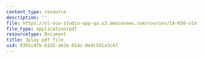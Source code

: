 ```yaml
---
content_type: resource
description: ''
file: https://ol-ocw-studio-app-qa.s3.amazonaws.com/courses/18-650-statistics-for-applications-fall-2016/9391c4fbb1d2ab3e654c0e9c5d1a3c47_TSkDZbGS94k.pdf
file_type: application/pdf
resourcetype: Document
title: 3play pdf file
uid: 9391c4fb-b1d2-ab3e-654c-0e9c5d1a3c47
---
```

